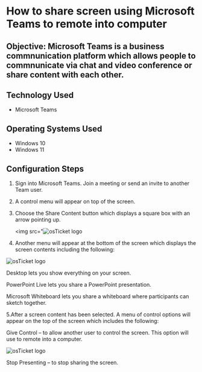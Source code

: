 
<h1>How to share screen using Microsoft Teams to remote into computer</h1>

<h2>Objective: Microsoft Teams is a business commnunication platform which allows people to commnunicate via chat and video conference or share content with each other.</h2>

<h2> Technology Used</h2>

- Microsoft Teams 

<h2>Operating Systems Used </h2>

- Windows 10
- Windows 11

<h2>Configuration Steps</h2>

  1. Sign into Microsoft Teams. Join a meeting or send an invite to another Team user.

  2. A control menu will appear on top of the screen.
  
  3. Choose the Share Content button which displays a square box with an arrow pointing up.
       
     <img src="<img src="https://i.imgur.com/0kl0ZM6.jpg" alt="osTicket logo"/>
  
  4. Another menu will appear at the bottom of the screen which displays the screen contents including the following:

  <img src="https://i.imgur.com/Y9fnrQ3.jpg" alt="osTicket logo"/>

 Desktop lets you show everything on your screen.

 PowerPoint Live lets you share a PowerPoint presentation.

 Microsoft Whiteboard lets you share a whiteboard where participants can sketch together.

  5.After a screen content has been selected. A menu of control options will appear on the top of the screen which includes the following:

Give Control – to allow another user to control the screen. This option will use to remote into a computer.

<img src="https://i.imgur.com/Fy1GQWK.jpg" alt="osTicket logo"/>

Stop Presenting – to stop sharing the screen.



